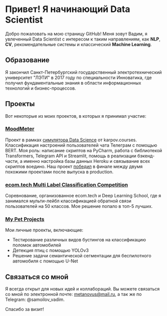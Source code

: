 # Привет! Я начинающий Data Scientist

Добро пожаловать на мою страницу GitHub! Меня зовут Вадим, я увлеченный Data Scientist с интересом к таким направлениям, как **NLP**, **CV**, рекомендательные системы и классический **Machine Learning**.

## Образование

Я закончил Санкт-Петербургский государственный электротехнический университет "ЛЭТИ" в 2017 году по специальности Инноватика, где получил фундаментальные знания в области информационных технологий и бизнес-процессов.

## Проекты

Вот некоторые из моих проектов, в которых я принимал участие:

### [MoodMeter](https://github.com/SimulatorML/MoodMeter)
Проект в рамках [симулятора Data Science](https://karpov.courses/simulator-ds) от karpov.courses. Классификация настроений пользователей чата Телеграм с помощью BERT. Моя роль: написание скриптов на PyCharm, работа с библиотекой Transformers, Telegram API и Streamlit, помощь в реализации бэкенд-части, а именно настройка базы данных Heroku и связывание всех скриптов воедино. Наш проект [победил](https://t.me/bogdanisssimo/1069) в финале между двумя похожими проектами после выпуска в production.

### [ecom.tech Multi Label Classification Competition](https://github.com/metanovus/ecom-tech-nlp-comp)
Соревнование, организованное ecom.tech и Deep Learning School, где я занимался мульти-лейбл классификацией обратной связи пользователей на 50 классов. Мое решение попало в топ-5 лучших.

### [My Pet Projects](https://github.com/metanovus/my-projects)
Мои личные проекты, включающие:
- Тестирование различных видов бустингов на классификацию поломок автомобилей
- Детекция птиц с помощью YOLOv3
- Решение задачи семантической сегментации для беспилотного автомобиля с помощью U-Net

## Связаться со мной

Я всегда открыт для новых идей и коллабораций. Вы можете связаться со мной по электронной почте: metanovus@mail.ru, а так же по Telegram: @samoilov_vadim.

Спасибо за визит!
